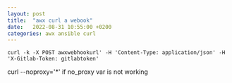```yaml
---
layout: post
title:  "awx curl a webook"
date:   2022-08-31 10:55:00 +0200
categories: awx ansible curl
---
```


```
curl -k -X POST awxwebhookurl' -H 'Content-Type: application/json' -H 'X-Gitlab-Token: gitlabtoken'
```

curl --noproxy='*' if no_proxy var is not working